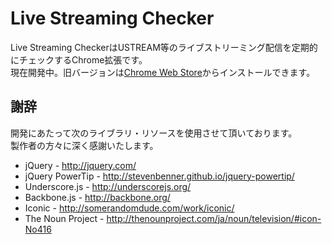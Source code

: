 Live Streaming Checker
======================

Live Streaming CheckerはUSTREAM等のライブストリーミング配信を定期的にチェックするChrome拡張です。  
現在開発中。旧バージョンは[Chrome Web Store](https://chrome.google.com/webstore/detail/live-streaming-checker/akdjdcpngmpdcojlidemkbihnjdmgllg)からインストールできます。

謝辞
----

開発にあたって次のライブラリ・リソースを使用させて頂いております。  
製作者の方々に深く感謝いたします。

* jQuery - http://jquery.com/
* jQuery PowerTip - http://stevenbenner.github.io/jquery-powertip/
* Underscore.js - http://underscorejs.org/
* Backbone.js - http://backbone.org/
* Iconic - http://somerandomdude.com/work/iconic/
* The Noun Project - http://thenounproject.com/ja/noun/television/#icon-No416

